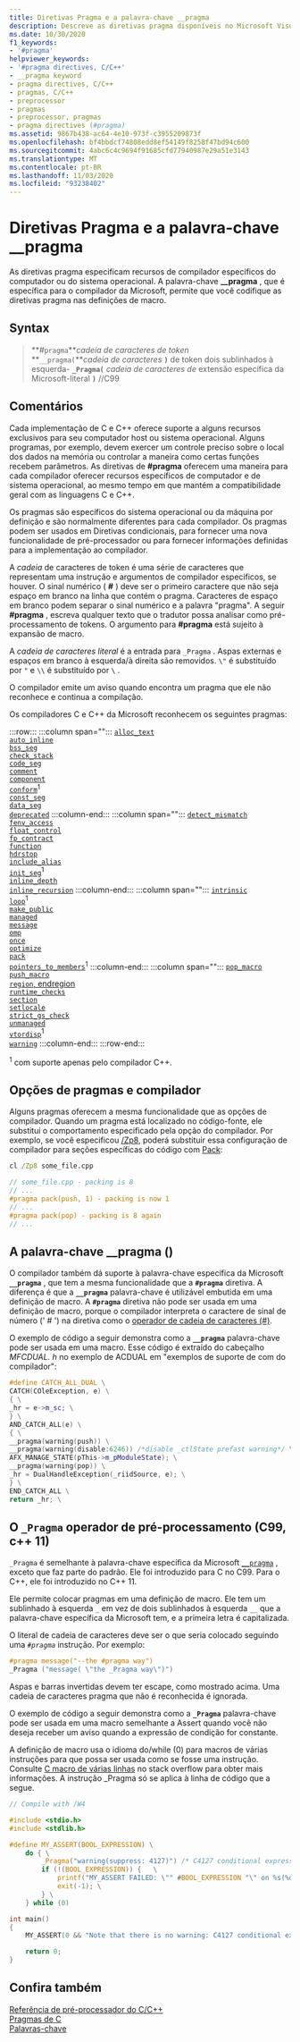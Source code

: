 ```yaml
---
title: Diretivas Pragma e a palavra-chave __pragma
description: Descreve as diretivas pragma disponíveis no Microsoft Visual C e C++ (MSVC)
ms.date: 10/30/2020
f1_keywords:
- '#pragma'
helpviewer_keywords:
- '#pragma directives, C/C++'
- __pragma keyword
- pragma directives, C/C++
- pragmas, C/C++
- preprocessor
- pragmas
- preprocessor, pragmas
- pragma directives (#pragma)
ms.assetid: 9867b438-ac64-4e10-973f-c3955209873f
ms.openlocfilehash: bf4bbdcf74808edd8ef54149f8258f47bd94c600
ms.sourcegitcommit: 4abc6c4c9694f91685cfd77940987e29a51e3143
ms.translationtype: MT
ms.contentlocale: pt-BR
ms.lasthandoff: 11/03/2020
ms.locfileid: "93238402"
---
```

# <a name="pragma-directives-and-the-__pragma-keyword"></a>Diretivas Pragma e a palavra-chave __pragma

As diretivas pragma especificam recursos de compilador específicos do computador ou do sistema operacional. A palavra-chave **__pragma** , que é específica para o compilador da Microsoft, permite que você codifique as diretivas pragma nas definições de macro.

## <a name="syntax"></a>Syntax

> **#`pragma`***cadeia de caracteres de token*\
> **`__pragma(`***cadeia de caracteres* **`)`** de token dois sublinhados à esquerda- **`_Pragma(`** *cadeia de caracteres de* extensão específica da Microsoft-literal **`)`** //C99

## <a name="remarks"></a>Comentários

Cada implementação de C e C++ oferece suporte a alguns recursos exclusivos para seu computador host ou sistema operacional. Alguns programas, por exemplo, devem exercer um controle preciso sobre o local dos dados na memória ou controlar a maneira como certas funções recebem parâmetros. As diretivas de **#pragma** oferecem uma maneira para cada compilador oferecer recursos específicos de computador e de sistema operacional, ao mesmo tempo em que mantém a compatibilidade geral com as linguagens C e C++.

Os pragmas são específicos do sistema operacional ou da máquina por definição e são normalmente diferentes para cada compilador. Os pragmas podem ser usados em Diretivas condicionais, para fornecer uma nova funcionalidade de pré-processador ou para fornecer informações definidas para a implementação ao compilador.

A *cadeia* de caracteres de token é uma série de caracteres que representam uma instrução e argumentos de compilador específicos, se houver. O sinal numérico ( **#** ) deve ser o primeiro caractere que não seja espaço em branco na linha que contém o pragma. Caracteres de espaço em branco podem separar o sinal numérico e a palavra "pragma". A seguir **#pragma** , escreva qualquer texto que o tradutor possa analisar como pré-processamento de tokens. O argumento para **#pragma** está sujeito à expansão de macro.

A *cadeia de caracteres literal* é a entrada para `_Pragma` . Aspas externas e espaços em branco à esquerda/à direita são removidos. `\"` é substituído por `"` e `\\` é substituído por `\` .

O compilador emite um aviso quando encontra um pragma que ele não reconhece e continua a compilação.

Os compiladores C e C++ da Microsoft reconhecem os seguintes pragmas:

:::row:::
   :::column span="":::
      [`alloc_text`](../preprocessor/alloc-text.md)\
      [`auto_inline`](../preprocessor/auto-inline.md)\
      [`bss_seg`](../preprocessor/bss-seg.md)\
      [`check_stack`](../preprocessor/check-stack.md)\
      [`code_seg`](../preprocessor/code-seg.md)\
      [`comment`](../preprocessor/comment-c-cpp.md)\
      [`component`](../preprocessor/component.md)\
      [`conform`](../preprocessor/conform.md)<sup>1</sup>\
      [`const_seg`](../preprocessor/const-seg.md)\
      [`data_seg`](../preprocessor/data-seg.md)\
      [`deprecated`](../preprocessor/deprecated-c-cpp.md)
   :::column-end:::
   :::column span="":::
      [`detect_mismatch`](../preprocessor/detect-mismatch.md)\
      [`fenv_access`](../preprocessor/fenv-access.md)\
      [`float_control`](../preprocessor/float-control.md)\
      [`fp_contract`](../preprocessor/fp-contract.md)\
      [`function`](../preprocessor/function-c-cpp.md)\
      [`hdrstop`](../preprocessor/hdrstop.md)\
      [`include_alias`](../preprocessor/include-alias.md)\
      [`init_seg`](../preprocessor/init-seg.md)<sup>1</sup>\
      [`inline_depth`](../preprocessor/inline-depth.md)\
      [`inline_recursion`](../preprocessor/inline-recursion.md)
   :::column-end:::
   :::column span="":::
      [`intrinsic`](../preprocessor/intrinsic.md)\
      [`loop`](../preprocessor/loop.md)<sup>1</sup>\
      [`make_public`](../preprocessor/make-public.md)\
      [`managed`](../preprocessor/managed-unmanaged.md)\
      [`message`](../preprocessor/message.md)\
      [`omp`](../preprocessor/omp.md)\
      [`once`](../preprocessor/once.md)\
      [`optimize`](../preprocessor/optimize.md)\
      [`pack`](../preprocessor/pack.md)\
      [`pointers_to_members`](../preprocessor/pointers-to-members.md)<sup>1</sup>
   :::column-end:::
   :::column span="":::
      [`pop_macro`](../preprocessor/pop-macro.md)\
      [`push_macro`](../preprocessor/push-macro.md)\
      [`region`, endregion](../preprocessor/region-endregion.md)\
      [`runtime_checks`](../preprocessor/runtime-checks.md)\
      [`section`](../preprocessor/section.md)\
      [`setlocale`](../preprocessor/setlocale.md)\
      [`strict_gs_check`](../preprocessor/strict-gs-check.md)\
      [`unmanaged`](../preprocessor/managed-unmanaged.md)\
      [`vtordisp`](../preprocessor/vtordisp.md)<sup>1</sup>\
      [`warning`](../preprocessor/warning.md)
   :::column-end:::
:::row-end:::

<sup>1</sup> com suporte apenas pelo compilador C++.

## <a name="pragmas-and-compiler-options"></a>Opções de pragmas e compilador

Alguns pragmas oferecem a mesma funcionalidade que as opções de compilador. Quando um pragma está localizado no código-fonte, ele substitui o comportamento especificado pela opção do compilador. Por exemplo, se você especificou [/Zp8](../build/reference/zp-struct-member-alignment.md), poderá substituir essa configuração de compilador para seções específicas do código com [Pack](../preprocessor/pack.md):

```cmd
cl /Zp8 some_file.cpp
```

```cpp
// some_file.cpp - packing is 8
// ...
#pragma pack(push, 1) - packing is now 1
// ...
#pragma pack(pop) - packing is 8 again
// ...
```

## <a name="the-__pragma-keyword"></a>A palavra-chave __pragma ()

O compilador também dá suporte à palavra-chave específica da Microsoft **`__pragma`** , que tem a mesma funcionalidade que a **`#pragma`** diretiva. A diferença é que a **`__pragma`** palavra-chave é utilizável embutida em uma definição de macro. A **`#pragma`** diretiva não pode ser usada em uma definição de macro, porque o compilador interpreta o caractere de sinal de número (' # ') na diretiva como o [operador de cadeia de caracteres (#)](../preprocessor/stringizing-operator-hash.md).

O exemplo de código a seguir demonstra como a **`__pragma`** palavra-chave pode ser usada em uma macro. Esse código é extraído do cabeçalho *MFCDUAL. h* no exemplo de ACDUAL em "exemplos de suporte de com do compilador":

```cpp
#define CATCH_ALL_DUAL \
CATCH(COleException, e) \
{ \
_hr = e->m_sc; \
} \
AND_CATCH_ALL(e) \
{ \
__pragma(warning(push)) \
__pragma(warning(disable:6246)) /*disable _ctlState prefast warning*/ \
AFX_MANAGE_STATE(pThis->m_pModuleState); \
__pragma(warning(pop)) \
_hr = DualHandleException(_riidSource, e); \
} \
END_CATCH_ALL \
return _hr; \
```

## <a name="the-_pragma-preprocessing-operator-c99-c11"></a>O `_Pragma` operador de pré-processamento (C99, c++ 11)

`_Pragma` é semelhante à palavra-chave específica da Microsoft [`__pragma`](#the-__pragma-keyword) , exceto que faz parte do padrão. Ele foi introduzido para C no C99. Para o C++, ele foi introduzido no C++ 11.

 Ele permite colocar pragmas em uma definição de macro. Ele tem um sublinhado à esquerda `_` em vez de dois sublinhados à esquerda `__` que a palavra-chave específica da Microsoft tem, e a primeira letra é capitalizada.

O literal de cadeia de caracteres deve ser o que seria colocado seguindo uma *`#pragma`* instrução. Por exemplo:

```c
#pragma message("--the #pragma way")
_Pragma ("message( \"the _Pragma way\")") 
```

Aspas e barras invertidas devem ter escape, como mostrado acima. Uma cadeia de caracteres pragma que não é reconhecida é ignorada.

O exemplo de código a seguir demonstra como a **`_Pragma`** palavra-chave pode ser usada em uma macro semelhante a Assert quando você não deseja receber um aviso quando a expressão de condição for constante. 

A definição de macro usa o idioma do/while (0) para macros de várias instruções para que possa ser usada como se fosse uma instrução. Consulte [C macro de várias linhas](https://stackoverflow.com/questions/1067226/c-multi-line-macro-do-while0-vs-scope-block) no stack overflow para obter mais informações. A instrução _Pragma só se aplica à linha de código que a segue.

```C
// Compile with /W4

#include <stdio.h>
#include <stdlib.h>

#define MY_ASSERT(BOOL_EXPRESSION) \
    do { \
        _Pragma("warning(suppress: 4127)") /* C4127 conditional expression is constant */  \
        if (!(BOOL_EXPRESSION)) {   \
            printf("MY_ASSERT FAILED: \"" #BOOL_EXPRESSION "\" on %s(%d)", __FILE__, __LINE__); \
            exit(-1); \
        } \
    } while (0)

int main()
{
    MY_ASSERT(0 && "Note that there is no warning: C4127 conditional expression is constant");

    return 0;
}
```

## <a name="see-also"></a>Confira também

[Referência de pré-processador do C/C++](../preprocessor/c-cpp-preprocessor-reference.md)\
[Pragmas de C](../c-language/c-pragmas.md)\
[Palavras-chave](../cpp/keywords-cpp.md)
